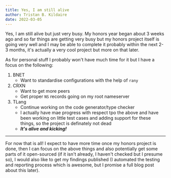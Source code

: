 ```yaml
---
title: Yes, I am still alive
author: Tristan B. Kildaire
date: 2022-03-05
---
```


Yes, I am still alive but just very busy. My honors year began about 3 weeks ago and so far things are getting very busy but my honors project itself is
going very well and I may be able to complete it probably within the next 2-3 months, it's actually a very cool project but more on that later.

As for personal stuff I probably won't have much time for it but I have a focus on the following:

1. BNET
	* Want to standardise configurations with the help of `rany`
2. CRXN
	* Want to get more peers
	* Get proper `NS` records going on my root nameserver
3. TLang
	* Continue working on the code generator/type checker
	* I actually have mae progress with respect tpo the above and have been working on little test cases and adding support for these things, so the project is definately not dead
	* _**It's alive and kicking!**_

---

For now that is all! I expect to have more time once my honors project is done, then I can focus on the above things and also potentially get some parts
of it open-sourced (if it isn't already, I haven't checked but I presume so), I would also like to get my findings published (I automated the testing and reporting
process which is awesome, but I promise a full blog post about this later).